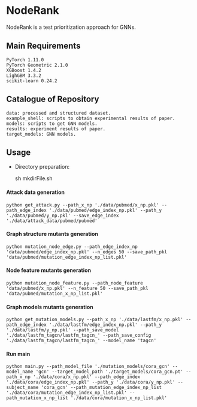 # NodeRank
NodeRank is a test prioritization approach for GNNs.
## Main Requirements
    PyTorch 1.11.0
    PyTorch Geometric 2.1.0
    XGBoost 1.4.2
    LighGBM 3.3.2
    scikit-learn 0.24.2
## Catalogue of Repository
    data: processed and structured dataset.
    example_shell: scripts to obtain experimental results of paper. 
    models: scripts to get GNN models.
    results: experiment results of paper.
    target_models: GNN models.

## Usage
- Directory preparation:

    sh mkdirFile.sh
    
#### Attack data generation
    python get_attack.py --path_x_np './data/pubmed/x_np.pkl' --path_edge_index './data/pubmed/edge_index_np.pkl' --path_y './data/pubmed/y_np.pkl' --save_edge_index './data/attack_data/pubmed/pubmed'

#### Graph structure mutants generation
    python mutation_node_edge.py --path_edge_index_np 'data/pubmed/edge_index_np.pkl' --n_edges 50 --save_path_pkl 'data/pubmed/mutation_edge_index_np_list.pkl'

#### Node feature mutants generation
    python mutation_node_feature.py --path_node_feature 'data/pubmed/x_np.pkl' --n_feature 50 --save_path_pkl 'data/pubmed/mutation_x_np_list.pkl'

#### Graph models mutants generation
    python get_mutation_models.py --path_x_np './data/lastfm/x_np.pkl' --path_edge_index './data/lastfm/edge_index_np.pkl' --path_y './data/lastfm/y_np.pkl' --path_save_model './data/lastfm_tagcn/lastfm_tagcn_' --path_save_config './data/lastfm_tagcn/lastfm_tagcn_' --model_name 'tagcn'

#### Run main
    python main.py --path_model_file './mutation_models/cora_gcn' --model_name 'gcn' --target_model_path './target_models/cora_gcn.pt' --path_x_np './data/cora/x_np.pkl' --path_edge_index './data/cora/edge_index_np.pkl' --path_y './data/cora/y_np.pkl' --subject_name 'cora_gcn' --path_mutation_edge_index_np_list './data/cora/mutation_edge_index_np_list.pkl' --path_mutation_x_np_list './data/cora/mutation_x_np_list.pkl'
